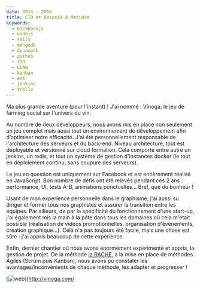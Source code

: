 ```yaml
---
date: 2014 - 2016
title: CTO et Associé à Metidia
keywords:
  - backbonejs
  - nodejs
  - sails
  - mongodb
  - dynamodb
  - github
  - TDD
  - LEAN
  - kanban
  - aws
  - jenkins
  - trello
---
```


Ma plus grande aventure (pour l'instant) ! J'ai nommé : Vinoga, le jeu de farming social sur l'univers du vin.

Au nombre de deux développeurs, nous avons mis en place non seulement un jeu complet mais aussi tout un environnement de développement afin d’optimiser notre efficacité. J'ai été personnellement responsable de l'architecture des serveurs et du back-end. Niveau architecture, tout est déployable et versionné sur cloud formation. Cela comporte entre autre un jenkins, un redis, et tout un système de gestion d'instances docker (le tout en déploiement continu, sans coupure des serveurs).

Le jeu en question est uniquement sur Facebook et est entièrement réalisé en JavaScript. Bon nombre de défis ont été relevés pendant ces 2 ans : performance, UI, tests A-B, animations ponctuelles… Bref, que du bonheur !

Usant de mon expérience personnelle dans le graphisme, j'ai aussi su diriger et former tous nos graphistes et assurer la transition entre les équipes. Par ailleurs, de par la spécificité du fonctionnement d'une start-up, j'ai également mis la main à la pâte dans tous les domaines où cela m'était possible (réalisation de vidéos promotionnelles, organisation d'événements, création graphique…). Cela n'a pas toujours été facile, mais une chose est sûre : j'ai appris beaucoup de cette expérience.

Enfin, dernier chantier où nous avons énormément expérimenté et appris, la gestion de projet. De la méthode [la RACHE](http://www.la-rache.com/), à la mise en place de méthodes Agiles (Scrum puis Kanban), nous avons pu constater les avantages/inconvénients de chaque méthode, les adapter et progresser !

[![web](web-badge.svg)](http://vinoga.com/